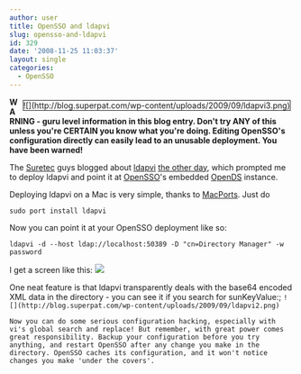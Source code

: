 ```yaml
---
author: user
title: OpenSSO and ldapvi
slug: opensso-and-ldapvi
id: 329
date: '2008-11-25 11:03:37'
layout: single
categories:
  - OpenSSO
---
```


<div style="margin: 5px; float: right; border-style: solid; border-width: thin;">![](http://blog.superpat.com/wp-content/uploads/2009/09/ldapvi3.png)</div>

**WARNING - guru level information in this blog entry. Don't try ANY of this unless you're CERTAIN you know what you're doing. Editing OpenSSO's configuration directly can easily lead to an unusable deployment. You have been warned!**

The [Suretec](http://blog.suretecsystems.com/) guys blogged about [ldapvi](http://www.lichteblau.com/ldapvi/) [the other day](http://blog.suretecsystems.com/archives/154-OpenLDAP-Quick-Tips-Use-ldapvi!.html), which prompted me to deploy ldapvi and point it at [OpenSSO](http://opensso.org/)'s embedded [OpenDS](http://opends.org/) instance.

Deploying ldapvi on a Mac is very simple, thanks to [MacPorts](http://www.macports.org/). Just do

    sudo port install ldapvi

Now you can point it at your OpenSSO deployment like so:

    ldapvi -d --host ldap://localhost:50389 -D "cn=Directory Manager" -w password

I get a screen like this: ![](http://blog.superpat.com/wp-content/uploads/2009/09/ldapvi1.png)

One neat feature is that ldapvi transparently deals with the base64 encoded XML data in the directory - you can see it if you search for sunKeyValue:; `![](http://blog.superpat.com/wp-content/uploads/2009/09/ldapvi2.png)`

 `Now you can do some serious configuration hacking, especially with vi's global search and replace! But remember, with great power comes great responsibility. Backup your configuration before you try anything, and restart OpenSSO after any change you make in the directory. OpenSSO caches its configuration, and it won't notice changes you make 'under the covers'.`